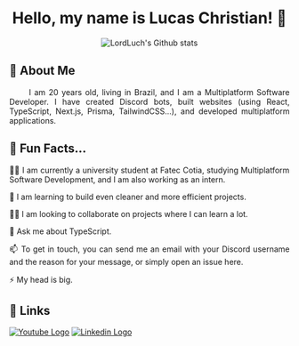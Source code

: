 <div align="center">
  <h1>Hello, my name is Lucas Christian! 👋</h1>
  <div>
    <img src="https://github-readme-stats.vercel.app/api?username=Lucas-Christian&show_icons=true&theme=github_dark&include_all_commits=true&count_private=true" alt="LordLuch's Github stats"/>
  </div>
</div>
<div align="justify">
  <h2>🚀 About Me</h2>  
  <p>  
      &nbsp;&nbsp;&nbsp;&nbsp;&nbsp;&nbsp;I am 20 years old, living in Brazil, and I am a Multiplatform Software Developer.  
      I have created Discord bots, built websites (using React, TypeScript, Next.js, Prisma, TailwindCSS...),  
      and developed multiplatform applications.  
  </p>  
  <h2>👀 Fun Facts...</h2>  
  <p>  
      👩‍💻 I am currently a university student at Fatec Cotia, studying Multiplatform Software Development,  
      and I am also working as an intern.  
  </p>  
  <p>  
      🧠 I am learning to build even cleaner and more efficient projects.  
  </p>  
  <p>  
      👯‍♀️ I am looking to collaborate on projects where I can learn a lot.  
  </p>  
  <p>  
      💬 Ask me about TypeScript.  
  </p>  
  <p>  
      📫 To get in touch, you can send me an email with your Discord username and the reason for your message,  
      or simply open an issue here.  
  </p>  
  <p>  
      ⚡️ My head is big.  
  </p>
  <h2>🔗 Links</h2>
  <div>
    <a target="_blank" href="https://www.youtube.com/c/LordLuch"><img src="https://img.shields.io/badge/Youtube-FF0000?style=for-the-badge&logo=youtube&logoColor=white" alt="Youtube Logo" /></a>
    <a target="_blank" href="https://www.linkedin.com/in/lucas-christian-226846245/"><img src="https://img.shields.io/badge/linkedin-0A66C2?style=for-the-badge&logo=linkedin&logoColor=white" alt="Linkedin Logo" /></a>
  </div>
</div>
